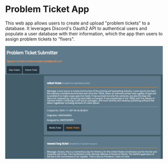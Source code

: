 # Problem Ticket App
This web app allows users to create and upload "problem tickets" to a database.
It leverages Discord's Oauth2 API to authentical users and populate a user database with their information, which the app then users to assign problem tickets to "fixers".

![Figure 1-1](screenshot.png "screenshot")
